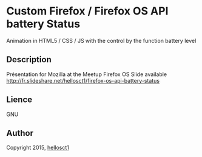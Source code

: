 # Custom Firefox / Firefox OS API battery Status
Animation in HTML5 / CSS / JS with the control by the function battery level

## Description
Présentation for Mozilla at the Meetup Firefox OS
Slide available http://fr.slideshare.net/hellosct1/firefox-os-api-battery-status


## Lience

GNU


## Author

Copyright 2015, [hellosct1](http://www.hello-design.fr)


